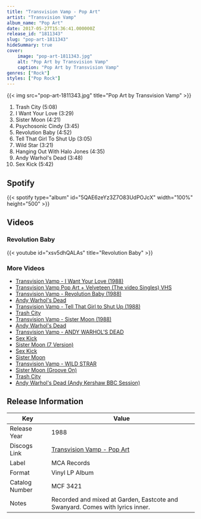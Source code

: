 ```yaml
---
title: "Transvision Vamp - Pop Art"
artist: "Transvision Vamp"
album_name: "Pop Art"
date: 2017-05-27T15:36:41.000000Z
release_id: "1811343"
slug: "pop-art-1811343"
hideSummary: true
cover:
    image: "pop-art-1811343.jpg"
    alt: "Pop Art by Transvision Vamp"
    caption: "Pop Art by Transvision Vamp"
genres: ["Rock"]
styles: ["Pop Rock"]
---
```


{{< img src="pop-art-1811343.jpg" title="Pop Art by Transvision Vamp" >}}

<!-- section break -->

1. Trash City (5:08)
2. I Want Your Love (3:29)
3. Sister Moon (4:21)
4. Psychosonic Cindy (3:45)
5. Revolution Baby (4:52)
6. Tell That Girl To Shut Up (3:05)
7. Wild Star (3:21)
8. Hanging Out With Halo Jones (4:35)
9. Andy Warhol's Dead (3:48)
10. Sex Kick (5:42)

<!-- section break -->


## Spotify
{{< spotify type="album" id="5QAE6zeYz3Z7O83UdPOJcX" width="100%" height="500" >}}



## Videos
### Revolution Baby
{{< youtube id="xsv5dhQALAs" title="Revolution Baby" >}}<br>

### More Videos

- [Transvision Vamp - I Want Your Love (1988)](https://www.youtube.com/watch?v=l3u3lc3II-I)
- [Transvision Vamp Pop Art + Velveteen (The video Singles) VHS](https://www.youtube.com/watch?v=EyYSLqqmZ_k)
- [Transvision Vamp - Revolution Baby (1988)](https://www.youtube.com/watch?v=yB-YpycXhvM)
- [Andy Warhol's Dead](https://www.youtube.com/watch?v=toPtvO6QXwk)
- [Transvision Vamp - Tell That Girl to Shut Up (1988)](https://www.youtube.com/watch?v=_zlt_jB1kC0)
- [Trash City](https://www.youtube.com/watch?v=pqAt3HZRyAY)
- [Transvision Vamp - Sister Moon (1988)](https://www.youtube.com/watch?v=-yEMSuVcA-M)
- [Andy Warhol's Dead](https://www.youtube.com/watch?v=ozjukVjVjNQ)
- [Transvision Vamp - ANDY WARHOL'S DEAD](https://www.youtube.com/watch?v=CvpNW-89hk4)
- [Sex Kick](https://www.youtube.com/watch?v=CGEswhonXMg)
- [Sister Moon (7 Version)](https://www.youtube.com/watch?v=LeLXrNc13OE)
- [Sex Kick](https://www.youtube.com/watch?v=WUEwvaQU9eM)
- [Sister Moon](https://www.youtube.com/watch?v=89ce3aP5TvQ)
- [Transvision Vamp - WILD STRAR](https://www.youtube.com/watch?v=7B833U7IcwI)
- [Sister Moon (Groove On)](https://www.youtube.com/watch?v=_8lJ18PspyE)
- [Trash City](https://www.youtube.com/watch?v=tftptvlqPsA)
- [Andy Warhol's Dead (Andy Kershaw BBC Session)](https://www.youtube.com/watch?v=0Qx1WzFazCI)


## Release Information
|  Key           | Value                                                |
| ---------------| ---------------------------------------------------- |
| Release Year   | 1988                                   |
| Discogs Link   | [Transvision Vamp - Pop Art](https://www.discogs.com/release/1811343-Transvision-Vamp-Pop-Art) |
| Label          | MCA Records |
| Format         | Vinyl LP Album |
| Catalog Number | MCF 3421 |
| Notes | Recorded and mixed at Garden, Eastcote and Swanyard.  Comes with lyrics inner.   |